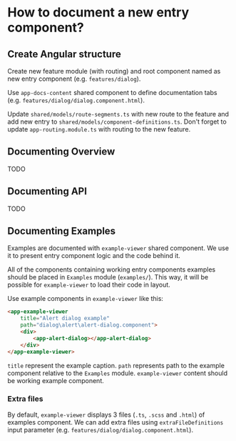 # How to document a new entry component?

## Create Angular structure

Create new feature module (with routing) and root component named as new entry component (e.g. `features/dialog`).

Use `app-docs-content` shared component to define documentation tabs (e.g. `features/dialog/dialog.component.html`).

Update `shared/models/route-segments.ts` with new route to the feature and add new entry to `shared/models/component-definitions.ts`. Don't forget to update `app-routing.module.ts` with routing to the new feature.

## Documenting Overview

TODO

## Documenting API

TODO

## Documenting Examples

Examples are documented with `example-viewer` shared component. We use it to present entry component logic and the code behind it.

All of the components containing working entry components examples should be placed in `Examples` module (`examples/`). This way, it will be possible for `example-viewer` to load their code in layout.

Use example components in `example-viewer` like this:

```html
<app-example-viewer
    title="Alert dialog example"
    path="dialog\alert\alert-dialog.component">
    <div>
        <app-alert-dialog></app-alert-dialog>
    </div>
</app-example-viewer>

```

`title` represent the example caption. `path` represents path to the example component relative to the `Examples` module. `example-viewer` content should be working example component.

### Extra files

By default, `example-viewer` displays 3 files (`.ts`, `.scss` and `.html`) of examples component. We can add extra files using `extraFileDefinitions` input parameter (e.g. `features/dialog/dialog.component.html`).
